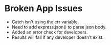 # Broken App Issues
- Catch isn't using the err variable.
- Need to add express.json() to parse json body.
- Added an error check for developers.
- Results will fail if any developer doesn't exist.